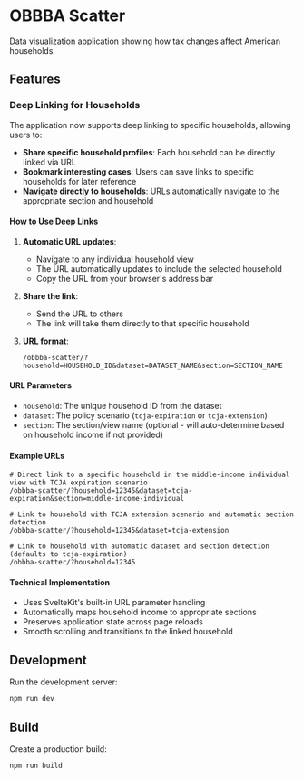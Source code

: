 # OBBBA Scatter

Data visualization application showing how tax changes affect American households.

## Features

### Deep Linking for Households

The application now supports deep linking to specific households, allowing users to:

- **Share specific household profiles**: Each household can be directly linked via URL
- **Bookmark interesting cases**: Users can save links to specific households for later reference
- **Navigate directly to households**: URLs automatically navigate to the appropriate section and household

#### How to Use Deep Links

1. **Automatic URL updates**: 
   - Navigate to any individual household view
   - The URL automatically updates to include the selected household
   - Copy the URL from your browser's address bar

2. **Share the link**: 
   - Send the URL to others
   - The link will take them directly to that specific household

3. **URL format**:
   ```
   /obbba-scatter/?household=HOUSEHOLD_ID&dataset=DATASET_NAME&section=SECTION_NAME
   ```

#### URL Parameters

- `household`: The unique household ID from the dataset
- `dataset`: The policy scenario (`tcja-expiration` or `tcja-extension`)
- `section`: The section/view name (optional - will auto-determine based on household income if not provided)

#### Example URLs

```url
# Direct link to a specific household in the middle-income individual view with TCJA expiration scenario
/obbba-scatter/?household=12345&dataset=tcja-expiration&section=middle-income-individual

# Link to household with TCJA extension scenario and automatic section detection
/obbba-scatter/?household=12345&dataset=tcja-extension

# Link to household with automatic dataset and section detection (defaults to tcja-expiration)
/obbba-scatter/?household=12345
```

#### Technical Implementation

- Uses SvelteKit's built-in URL parameter handling
- Automatically maps household income to appropriate sections
- Preserves application state across page reloads
- Smooth scrolling and transitions to the linked household

## Development

Run the development server:

```bash
npm run dev
```

## Build

Create a production build:

```bash
npm run build
```
